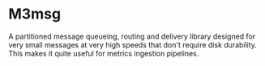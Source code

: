 # M3msg

A partitioned message queueing, routing and delivery library designed for very small messages at very high speeds that don't require disk durability. This makes it quite useful for metrics ingestion pipelines.
